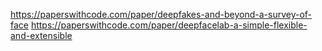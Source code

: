 

<!--
 * @version:
 * @Author:  StevenJokess https://github.com/StevenJokess
 * @Date: 2020-09-28 18:57:58
 * @LastEditors:  StevenJokess https://github.com/StevenJokess
 * @LastEditTime: 2020-09-28 18:58:46
 * @Description:
 * @TODO::
 * @Reference:
-->
https://paperswithcode.com/paper/deepfakes-and-beyond-a-survey-of-face
https://paperswithcode.com/paper/deepfacelab-a-simple-flexible-and-extensible
